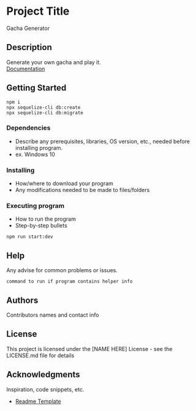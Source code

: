 # Project Title

Gacha Generator

## Description

Generate your own gacha and play it. <br /> 
[Documentation](https://documenter.getpostman.com/view/17220230/2s93kxcRod)

## Getting Started
```
npm i
npx sequelize-cli db:create
npx sequelize-cli db:migrate
```

### Dependencies

* Describe any prerequisites, libraries, OS version, etc., needed before installing program.
* ex. Windows 10

### Installing

* How/where to download your program
* Any modifications needed to be made to files/folders

### Executing program

* How to run the program
* Step-by-step bullets
```
npm run start:dev
```

## Help

Any advise for common problems or issues.
```
command to run if program contains helper info
```

## Authors

Contributors names and contact info

## License

This project is licensed under the [NAME HERE] License - see the LICENSE.md file for details

## Acknowledgments

Inspiration, code snippets, etc.
* [Readme Template](https://gist.github.com/DomPizzie/7a5ff55ffa9081f2de27c315f5018afc)

